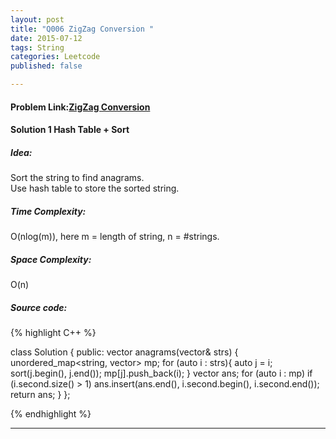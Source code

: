 ```yaml
---
layout: post
title: "Q006 ZigZag Conversion "
date: 2015-07-12
tags: String
categories: Leetcode
published: false

---
```

#### Problem Link:[ZigZag Conversion ](https://leetcode.com/problems/zigzag-conversion/) 

#### Solution 1 Hash Table + Sort 

##### Idea:

Sort the string to find anagrams.   
Use hash table to store the sorted string.   
   
##### Time Complexity:
O(nlog(m)), here m = length of string, n = #strings.

##### Space Complexity:
O(n)

##### Source code:
{% highlight C++ %}

class Solution {
public:
    vector<string> anagrams(vector<string>& strs) {
        unordered_map<string, vector<string>> mp;
        for (auto i : strs){
            auto j = i;
            sort(j.begin(), j.end());
            mp[j].push_back(i);
        }
        vector<string> ans;
        for (auto i : mp)
            if (i.second.size() > 1)
                ans.insert(ans.end(), i.second.begin(), i.second.end());
        return ans;
    }
};

{% endhighlight %}

---
